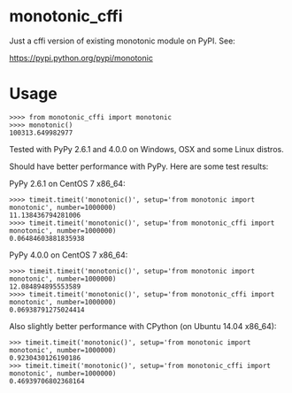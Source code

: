 monotonic_cffi
==============

Just a cffi version of existing monotonic module on PyPI. See:

https://pypi.python.org/pypi/monotonic

Usage
=====

```
>>>> from monotonic_cffi import monotonic
>>>> monotonic()
100313.649982977
```

Tested with PyPy 2.6.1 and 4.0.0 on Windows, OSX and some Linux distros.

Should have better performance with PyPy. Here are some test results:

PyPy 2.6.1 on CentOS 7 x86_64:
```
>>>> timeit.timeit('monotonic()', setup='from monotonic import monotonic', number=1000000)
11.138436794281006
>>>> timeit.timeit('monotonic()', setup='from monotonic_cffi import monotonic', number=1000000)
0.06484603881835938
```

PyPy 4.0.0 on CentOS 7 x86_64:
```
>>>> timeit.timeit('monotonic()', setup='from monotonic import monotonic', number=1000000)
12.084894895553589
>>>> timeit.timeit('monotonic()', setup='from monotonic_cffi import monotonic', number=1000000)
0.06938791275024414
```

Also slightly better performance with CPython (on Ubuntu 14.04 x86_64):
```
>>> timeit.timeit('monotonic()', setup='from monotonic import monotonic', number=1000000)
0.9230430126190186
>>> timeit.timeit('monotonic()', setup='from monotonic_cffi import monotonic', number=1000000)
0.46939706802368164
```
